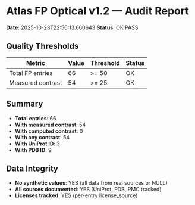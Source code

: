 # Atlas FP Optical v1.2 — Audit Report

**Date**: 2025-10-23T22:56:13.660643
**Status**: OK PASS

## Quality Thresholds

| Metric | Value | Threshold | Status |
|--------|-------|-----------|--------|
| Total FP entries | 66 | >= 50 | OK |
| Measured contrast | 54 | >= 25 | OK |

## Summary

- **Total entries**: 66
- **With measured contrast**: 54
- **With computed contrast**: 0
- **With any contrast**: 54
- **With UniProt ID**: 3
- **With PDB ID**: 9

## Data Integrity

- **No synthetic values**: YES (all data from real sources or NULL)
- **All sources documented**: YES (UniProt, PDB, PMC tracked)
- **Licenses tracked**: YES (per-entry license_source)


